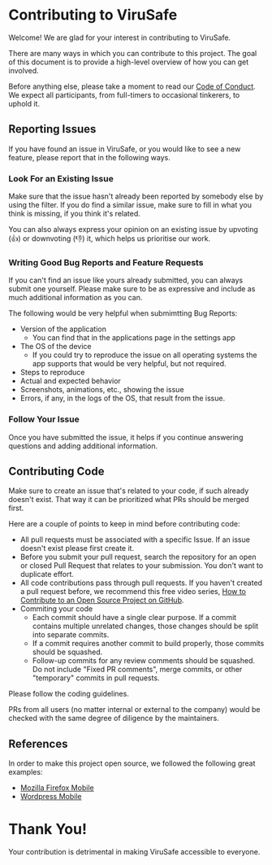 # Contributing to ViruSafe

Welcome! We are glad for your interest in contributing to ViruSafe.

There are many ways in which you can contribute to this project. The goal of this document is to provide a high-level overview of how you can get involved.

Before anything else, please take a moment to read our [Code of Conduct](CODE-OF-CONDUCT.md). We expect all participants, from full-timers to occasional tinkerers, to uphold it.

## Reporting Issues

If you have found an issue in ViruSafe, or you would like to see a new feature, please report that in the following ways.

### Look For an Existing Issue

Make sure that the issue hasn't already been reported by somebody else by using the filter.
If you do find a similar issue, make sure to fill in what you think is missing, if you think it's related.

You can also always express your opinion on an existing issue by upvoting (👍) or downvoting (👎) it, which helps us prioritise our work.

### Writing Good Bug Reports and Feature Requests

If you can't find an issue like yours already submitted, you can always submit one yourself. Please make sure to be as expressive and include as much additional information as you can.

The following would be very helpful when submimtting Bug Reports:
* Version of the application 
    * You can find that in the applications page in the settings app
* The OS of the device
    * If you could try to reproduce the issue on all operating systems the app supports that would be very helpful, but not required.
* Steps to reproduce
* Actual and expected behavior
* Screenshots, animations, etc., showing the issue
* Errors, if any, in the logs of the OS, that result from the issue.

### Follow Your Issue

Once you have submitted the issue, it helps if you continue answering questions and adding additional information.

## Contributing Code

Make sure to create an issue that's related to your code, if such already doesn't exist. That way it can be prioritized what PRs should be merged first.

Here are a couple of points to keep in mind before contributing code:

* All pull requests must be associated with a specific Issue. If an issue doesn't exist please first create it.
* Before you submit your pull request, search the repository for an open or closed Pull Request that relates to your submission. You don't want to duplicate effort.
* All code contributions pass through pull requests. If you haven't created a pull request before, we recommend this free video series, [How to Contribute to an Open Source Project on GitHub](https://egghead.io/courses/how-to-contribute-to-an-open-source-project-on-github).
* Commiting your code
    * Each commit should have a single clear purpose. If a commit contains multiple unrelated changes, those changes should be split into separate commits.
    * If a commit requires another commit to build properly, those commits should be squashed.
    * Follow-up commits for any review comments should be squashed. Do not include "Fixed PR comments", merge commits, or other "temporary" commits in pull requests.

Please follow the coding guidelines.

PRs from all users (no matter internal or external to the company) would be checked with the same degree of diligence by the maintainers.

## References

In order to make this project open source, we followed the following great examples:
- [Mozilla Firefox Mobile](https://github.com/mozilla-mobile)
- [Wordpress Mobile](https://github.com/wordpress-mobile)

# Thank You!

Your contribution is detrimental in making ViruSafe accessible to everyone.